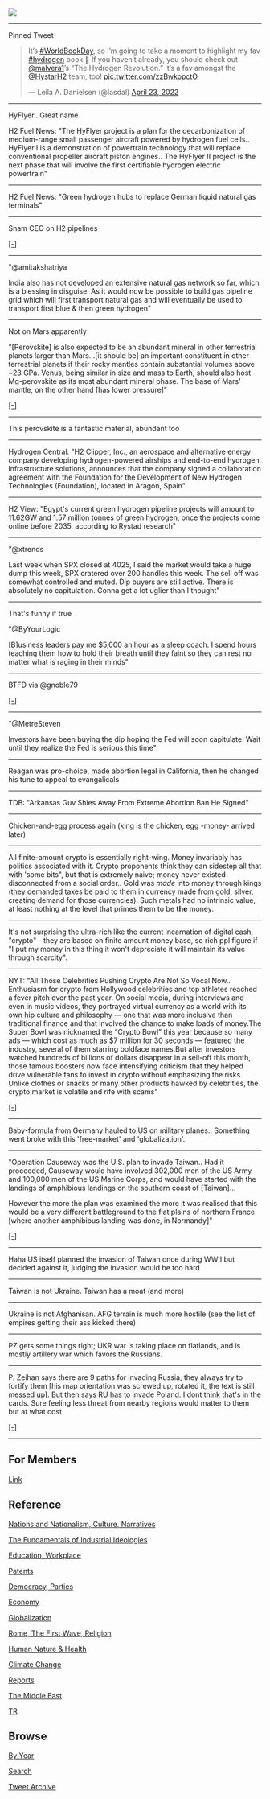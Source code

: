 <img src="https://drive.google.com/uc?export=view&id=1B2wf9R7AMH1d7Vw6e2mucLbIQ5NSjir7"/>

---

Pinned Tweet

<blockquote class="twitter-tweet"><p lang="en" dir="ltr">It’s <a href="https://twitter.com/hashtag/WorldBookDay?src=hash&amp;ref_src=twsrc%5Etfw">#WorldBookDay</a>, so I’m going to take a moment to highlight my fav <a href="https://twitter.com/hashtag/hydrogen?src=hash&amp;ref_src=twsrc%5Etfw">#hydrogen</a> book 📖 If you haven’t already, you should check out <a href="https://twitter.com/malvera1?ref_src=twsrc%5Etfw">@malvera1</a>’s “The Hydrogen Revolution.” It’s a fav amongst the <a href="https://twitter.com/HystarH2?ref_src=twsrc%5Etfw">@HystarH2</a> team, too! <a href="https://t.co/zzBwkopctO">pic.twitter.com/zzBwkopctO</a></p>&mdash; Leila A. Danielsen (@lasdal) <a href="https://twitter.com/lasdal/status/1517920683443081218?ref_src=twsrc%5Etfw">April 23, 2022</a></blockquote> <script async src="https://platform.twitter.com/widgets.js" charset="utf-8"></script>

---

HyFlyer.. Great name

H2 Fuel News: "The HyFlyer project is a plan for the decarbonization of medium-range
small passenger aircraft powered by hydrogen fuel cells.. HyFlyer I is
a demonstration of powertrain technology that will replace
conventional propeller aircraft piston engines.. The HyFlyer II
project is the next phase that will involve the first certifiable
hydrogen electric powertrain"

---

H2 Fuel News: "Green hydrogen hubs to replace German liquid natural gas
terminals"

---

Snam CEO on H2 pipelines

[[-]](2022/06/the-h2-revolution-alvera.md#pipelines)

---

"@amitakshatriya

India also has not developed an extensive natural gas network so far,
which is a blessing in disguise. As it would now be possible to build
gas pipeline grid which will first transport natural gas and will
eventually be used to transport first blue & then green hydrogen"

---

Not on Mars apparently

"[Perovskite] is also expected to be an abundant mineral in other
terrestrial planets larger than Mars...[it should be] an important
constituent in other terrestrial planets if their rocky mantles
contain substantial volumes above ~23 GPa. Venus, being similar in
size and mass to Earth, should also host Mg-perovskite as its most
abundant mineral phase. The base of Mars’ mantle, on the other hand
[has lower pressure]"

[[-]](https://www.researchgate.net/publication/320967307_Perovskite_in_Earth's_deep_interior)

---

This perovskite is a fantastic material, abundant too

---

Hydrogen Central: "H2 Clipper, Inc., an aerospace and alternative
energy company developing hydrogen-powered airships and end-to-end
hydrogen infrastructure solutions, announces that the company signed a
collaboration agreement with the Foundation for the Development of New
Hydrogen Technologies (Foundation), located in Aragon, Spain"

---

H2 View: "Egypt's current green hydrogen pipeline projects will amount
to 11.62GW and 1.57 million tonnes of green hydrogen, once the
projects come online before 2035, according to Rystad research"

---

"@xtrends

Last week when SPX closed at 4025, I said the market would take a huge
dump this week, SPX cratered over 200 handles this week. The sell off
was somewhat controlled and muted. Dip buyers are still active. There
is absolutely no capitulation. Gonna get a lot uglier than I thought"

---

That's funny if true

"@ByYourLogic

[B]usiness leaders pay me $5,000 an hour as a sleep coach. I spend hours
teaching them how to hold their breath until they faint so they can
rest no matter what is raging in their minds"

---

BTFD via @gnoble79

[[-]](https://youtu.be/l4v8rLEI4Pg?t=17)

---

"@MetreSteven

Investors have been buying the dip hoping the Fed will soon
capitulate. Wait until they realize the Fed is serious this time"

---

Reagan was pro-choice, made abortion legal in California, then he
changed his tune to appeal to evangalicals

---

TDB: "Arkansas Guv Shies Away From Extreme Abortion Ban He Signed"

---

Chicken-and-egg process again (king is the chicken, egg -money-
arrived later)

---

All finite-amount crypto is essentially right-wing. Money invariably
has politics associated with it. Crypto proponents think they can
sidestep all that with 'some bits", but that is extremely naive; money
never existed disconnected from a social order.. Gold was *made* into
money through kings (they demanded taxes be paid to them in currency
made from gold, silver, creating demand for those currencies).  Such
metals had no intrinsic value, at least nothing at the level that
primes them to be **the** money. 

---

It's not surprising the ultra-rich like the current incarnation of
digital cash, "crypto" - they are based on finite amount money base,
so rich ppl figure if "I put my money in this thing it won't
depreciate it will maintain its value through scarcity".

---

NYT: "All Those Celebrities Pushing Crypto Are Not So Vocal
Now.. Enthusiasm for crypto from Hollywood celebrities and top
athletes reached a fever pitch over the past year. On social media,
during interviews and even in music videos, they portrayed virtual
currency as a world with its own hip culture and philosophy — one that
was more inclusive than traditional finance and that involved the
chance to make loads of money.The Super Bowl was nicknamed the “Crypto
Bowl” this year because so many ads — which cost as much as $7 million
for 30 seconds — featured the industry, several of them starring
boldface names.But after investors watched hundreds of billions of
dollars disappear in a sell-off this month, those famous boosters now
face intensifying criticism that they helped drive vulnerable fans to
invest in crypto without emphasizing the risks. Unlike clothes or
snacks or many other products hawked by celebrities, the crypto market
is volatile and rife with scams"

[[-]](https://www.nytimes.com/2022/05/17/business/media/crypto-gwyneth-paltrow-matt-damon-reese-witherspoon.html)

---

Baby-formula from Germany hauled to US on military planes.. Something
went broke with this 'free-market' and 'globalization'.

---

"Operation Causeway was the U.S. plan to invade Taiwan.. Had it
proceeded, Causeway would have involved 302,000 men of the US Army and
100,000 men of the US Marine Corps, and would have started with the
landings of amphibious landings on the southern coast of [Taiwan]...

However the more the plan was examined the more it was realised that
this would be a very different battleground to the flat plains of
northern France [where another amphibious landing was done, in
Normandy]"

[[-]](https://grahamthomasauthor.wordpress.com/2020/06/20/operation-causeway/)

---

Haha US itself planned the invasion of Taiwan once during WWII but
decided against it, judging the invasion would be too hard

---

Taiwan is not Ukraine. Taiwan has a moat (and more)

---

Ukraine is not Afghanisan. AFG terrain is much more hostile (see
the list of empires getting their ass kicked there)

---

PZ gets some things right; UKR war is taking place on flatlands,
and is mostly artillery war which favors the Russians.

---

P. Zeihan says there are 9 paths for invading Russia, they always try
to fortify them [his map orientation was screwed up, rotated it, the
text is still messed up]. But then says RU has to invade Poland. I
dont think that's in the cards. Sure feeling less threat from nearby
regions would matter to them but at what cost

[[-]](https://pbs.twimg.com/media/FTYUb8PX0AA4P_5?format=jpg&name=small)

---

## For Members

[Link](https://thirdwave-members.herokuapp.com)

## Reference

[Nations and Nationalism, Culture, Narratives](/2013/02/nations-and-nationalism.md)

[The Fundamentals of Industrial Ideologies](/2011/04/fundamentals-of-industrial-ideologies.md)

[Education, Workplace](2017/09/education-workplace.md)

[Patents](/2018/09/patents.md)

[Democracy, Parties](/2016/11/democracy.md)

[Economy](/2018/05/economy.md)

[Globalization](/2018/09/globalization.md)

[Rome, The First Wave, Religion](/2017/12/rome.md)

[Human Nature & Health](/2020/07/human-nature.md)

[Climate Change](/2018/12/climate.md)

[Reports](/2019/05/reports.md)

[The Middle East](/2019/07/middleeast.md)

[TR](../tr)

## Browse

[By Year](years.md)

[Search](search.html)

[Tweet Archive](/tweets/README.md)


